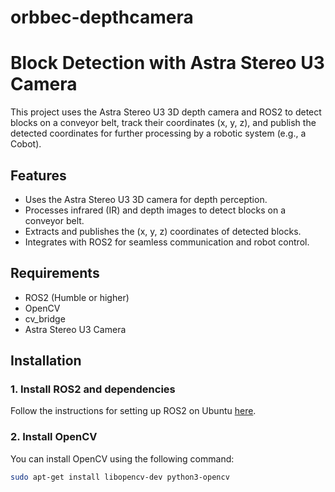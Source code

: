 # orbbec-depthcamera

# Block Detection with Astra Stereo U3 Camera

This project uses the Astra Stereo U3 3D depth camera and ROS2 to detect blocks on a conveyor belt, track their coordinates (x, y, z), and publish the detected coordinates for further processing by a robotic system (e.g., a Cobot).

## Features

- Uses the Astra Stereo U3 3D camera for depth perception.
- Processes infrared (IR) and depth images to detect blocks on a conveyor belt.
- Extracts and publishes the (x, y, z) coordinates of detected blocks.
- Integrates with ROS2 for seamless communication and robot control.

## Requirements

- ROS2 (Humble or higher)
- OpenCV
- cv_bridge
- Astra Stereo U3 Camera

## Installation

### 1. Install ROS2 and dependencies
Follow the instructions for setting up ROS2 on Ubuntu [here](https://docs.ros.org/en/humble/Installation/Ubuntu-Install-Debians.html).

### 2. Install OpenCV
You can install OpenCV using the following command:

```bash
sudo apt-get install libopencv-dev python3-opencv
